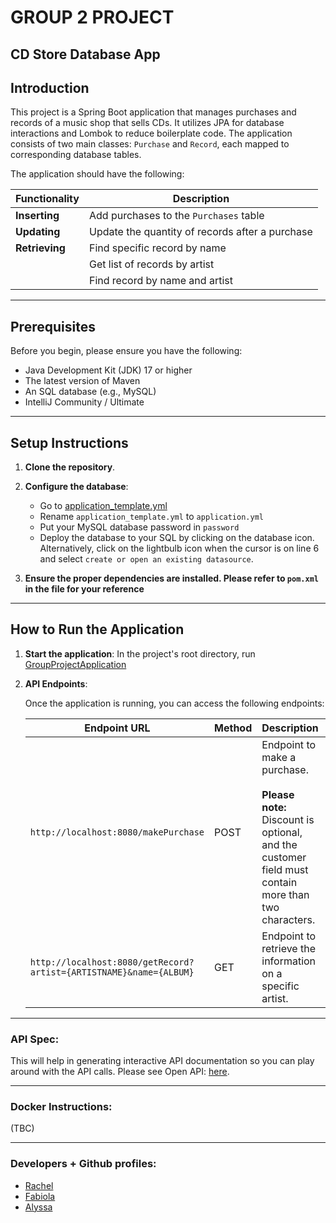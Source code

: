 # GROUP 2 PROJECT
## CD Store Database App

## Introduction

This project is a Spring Boot application that manages purchases and records of a music shop that sells CDs. It utilizes JPA for database interactions and Lombok to reduce boilerplate code. The application consists of two main classes: `Purchase` and `Record`, each mapped to corresponding database tables.

The application should have the following:

| Functionality  | Description                                     |
|----------------|-------------------------------------------------|
| **Inserting**  | Add purchases to the `Purchases` table          |
| **Updating**   | Update the quantity of records after a purchase |
| **Retrieving** | Find specific record by name                    |
|                | Get list of records by artist                   |
|                | Find record by name and artist                  |


---

## Prerequisites

Before you begin, please ensure you have the following:

- Java Development Kit (JDK) 17 or higher
- The latest version of Maven
- An SQL database (e.g., MySQL)
- IntelliJ Community / Ultimate
---

## Setup Instructions

1. **Clone the repository**.

2. **Configure the database**:
    - Go to [application_template.yml](src/main/resources/application.yml)
    - Rename `application_template.yml` to `application.yml`
    - Put your MySQL database password in `password`
    - Deploy the database to your SQL by clicking on the database icon. Alternatively, click on the lightbulb icon when the cursor is on line 6 and select `create or open an existing datasource`.

3. **Ensure the proper dependencies are installed. Please refer to `pom.xml` in the file for your reference**

---

## How to Run the Application

1. **Start the application**:
    In the project's root directory, run [GroupProjectApplication](src/main/java/com/example/group/project/GroupProjectApplication.java)

2. **API Endpoints**:

    Once the application is running, you can access the following endpoints:

    | Endpoint URL                                                       | Method | Description                                                                                                                              | Example Request                                                           |
    |--------------------------------------------------------------------|--------|------------------------------------------------------------------------------------------------------------------------------------------|---------------------------------------------------------------------------|
    | `http://localhost:8080/makePurchase`                               | POST   | Endpoint to make a purchase.<br><br>**Please note:** Discount is optional, and the customer field must contain more than two characters. | ```{"customer": "John",```<br>```"id": 3,```<br>```"discount": "CFG" }``` |
    | `http://localhost:8080/getRecord?artist={ARTISTNAME}&name={ALBUM}` | GET    | Endpoint to retrieve the information on a specific artist.                                                                               | http://localhost:8080/getRecord?artist=Michael%20Jackson&name=Thriller    |

---

### API Spec:

This will help in generating interactive API documentation so you can play around with the API calls. Please see Open API: [here](http://localhost:8080/swagger-ui/index.html).

---

### Docker Instructions:
(TBC)

---

### Developers + Github profiles:

- [Rachel](https://github.com/Tookles)
- [Fabiola](https://github.com/Fabi-P)
- [Alyssa](https://github.com/lyscodes)

